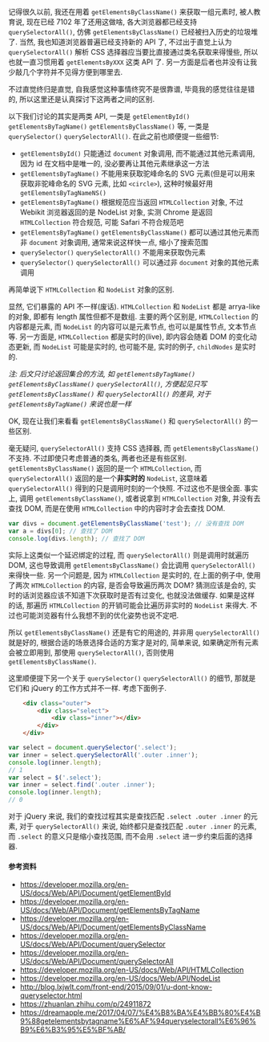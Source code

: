 记得很久以前, 我还在用着 `getElementsByClassName()` 来获取一组元素时, 被人教育说, 现在已经 7102 年了还用这做啥, 各大浏览器都已经支持 `querySelectorAll()`, 仿佛 `getElementsByClassName()` 已经被扫入历史的垃圾堆了. 当然, 我也知道浏览器普遍已经支持新的 API 了, 不过出于直觉上认为 `querySelectorAll()` 解析 CSS 选择器应当要比直接通过类名获取来得慢些, 所以也就一直习惯用着 `getElementsByXXX` 这类 API 了. 另一方面是后者也并没有让我少敲几个字符并不见得方便到哪里去.

不过直觉终归是直觉, 自我感觉这种事情终究不是很靠谱, 毕竟我的感觉往往是错的, 所以这里还是认真探讨下这两者之间的区别.

以下我们讨论的其实是两类 API, 一类是 `getElementById()` `getElementsByTagName()` `getElementsByClassName()` 等, 一类是 `querySelector()` `querySelectorAll()`. 在此之前也顺便提一些细节:

* `getElementsById()` 只能通过 `document` 对象调用, 而不能通过其他元素调用, 因为 id 在文档中是唯一的, 没必要再让其他元素继承这一方法
* `getElementsByTagName()` 不能用来获取驼峰命名的 SVG 元素(但是可以用来获取非驼峰命名的 SVG 元素, 比如 `<circle>`), 这种时候最好用 `getElementsByTagNameNS()`
* `getElementsByTagName()` 根据规范应当返回 `HTMLCollection` 对象, 不过 Webikit 浏览器返回的是 NodeList 对象, 实测 Chrome 是返回 `HTMLCollection` 符合规范, 可能 Safari 不符合规范吧
* `getElementsByTagName()` `getElementsByClassName()` 都可以通过其他元素而非 `document` 对象调用, 通常来说这样快一点, 缩小了搜索范围
* `querySelector()` `querySelectorAll()` 不能用来获取伪元素
* `querySelector()` `querySelectorAll()` 可以通过非 `document` 对象的其他元素调用



再简单说下 `HTMLCollection` 和 `NodeList` 对象的区别. 

显然, 它们暴露的 API 不一样(废话). `HTMLCollection` 和 `NodeList` 都是 arrya-like 的对象, 即都有 length 属性但都不是数组. 主要的两个区别是, `HTMLCollection` 的内容都是元素, 而 `NodeList` 的内容可以是元素节点, 也可以是属性节点, 文本节点等. 另一方面是, `HTMLCollection` 都是实时的(live), 即内容会随着 DOM 的变化动态更新, 而 `NodeList` 可能是实时的, 也可能不是, 实时的例子, `childNodes` 是实时的.

*注: 后文只讨论返回集合的方法, 如 `getElementsByTagName()` `getElementsByClassName()` `querySelectorAll()`, 方便起见只写 `getElementsByClassName()` 和 `querySelectorAll()` 的差异, 对于 `getElementsByTagName()` 来说也是一样*



OK, 现在让我们来看看 `getElementsByClassName()` 和 `querySelectorAll()` 的一些区别.

毫无疑问, `querySelectorAll()` 支持 CSS 选择器, 而 `getElementsByClassName()` 不支持. 不过即使只考虑普通的类名, 两者也还是有些区别. `getElementsByClassName()` 返回的是一个 `HTMLCollection`, 而 `querySelectorAll()` 返回的是一个**非实时的** `NodeList`, 这意味着 `querySelectorAll()` 得到的只是调用时刻的一个快照. 不过这也不是很全面. 事实上, 调用 `getElementsByClassName()`, 或者说拿到 `HTMLCollection` 对象, 并没有去查找 DOM, 而是在使用 `HTMLCollection` 中的内容时才会去查找 DOM.

```javascript
var divs = document.getElementsByClassName('test'); // 没有查找 DOM
var a = divs[0]; // 查找了 DOM
console.log(divs.length); // 查找了 DOM
```

实际上这类似一个延迟绑定的过程, 而 `querySelectorAll()` 则是调用时就遍历 DOM, 这也导致调用 `getElementsByClassName()` 会比调用 `querySelectorAll()` 来得快一些. 另一个问题是, 因为 `HTMLCollection` 是实时的, 在上面的例子中, 使用了两次 `HTMLCollection` 的内容, 是否会导致遍历两次 DOM? 猜测应该是会的, 实时的话浏览器应该不知道下次获取时是否有过变化, 也就没法做缓存. 如果是这样的话, 那遍历 `HTMLCollection` 的开销可能会比遍历非实时的 `NodeList` 来得大. 不过也可能浏览器有什么我想不到的优化姿势也说不定吧.

所以 `getElementsByClassName()` 还是有它的用途的, 并非用 `querySelectorAll()` 就是好的, 根据合适的场景选择合适的方案才是对的, 简单来说, 如果确定所有元素会被立即用到, 那使用 `querySelectorAll()`, 否则使用 `getElementsByClassName()`.



这里顺便提下另一个关于 `querySelector()` `querySelectorAll()` 的细节, 那就是它们和 jQuery 的工作方式并不一样. 考虑下面例子.

```html
	<div class="outer">
		<div class="select">
			<div class="inner"></div>
		</div>
	</div>
```

```javascript
var select = document.querySelector('.select');
var inner = select.querySelectorAll('.outer .inner');
console.log(inner.length);
// 1
var select = $('.select');
var inner = select.find('.outer .inner');
console.log(inner.length);
// 0
```

对于 jQuery 来说, 我们的查找过程其实是查找匹配 `.select .outer .inner` 的元素, 对于 `querySelectorAll()` 来说, 始终都只是查找匹配 `.outer .inner` 的元素, 而 `.select` 的意义只是缩小查找范围, 而不会用 `.select` 进一步约束后面的选择器.



#### 参考资料

* https://developer.mozilla.org/en-US/docs/Web/API/Document/getElementById
* https://developer.mozilla.org/en-US/docs/Web/API/Document/getElementsByTagName
* https://developer.mozilla.org/en-US/docs/Web/API/Document/getElementsByClassName
* https://developer.mozilla.org/en-US/docs/Web/API/Document/querySelector
* https://developer.mozilla.org/en-US/docs/Web/API/Document/querySelectorAll
* https://developer.mozilla.org/en-US/docs/Web/API/HTMLCollection
* https://developer.mozilla.org/en-US/docs/Web/API/NodeList
* http://blog.lxjwlt.com/front-end/2015/09/01/u-dont-know-queryselector.html
* https://zhuanlan.zhihu.com/p/24911872
* https://dreamapple.me/2017/04/07/%E4%B8%BA%E4%BB%80%E4%B9%88getelementsbytagname%E6%AF%94queryselectorall%E6%96%B9%E6%B3%95%E5%BF%AB/